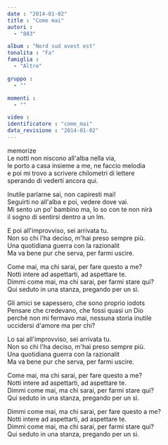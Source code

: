 ```yaml
---
date : "2014-01-02"
title : "Come mai"
autori : 
  - "883"

album : "Nord sud ovest est"
tonalita : "Fa"
famiglia : 
  - "Altre"

gruppo : 
  - ""

momenti : 
  - ""

video : 
identificatore : "come_mai"
data_revisione : "2014-01-02"
---
```

  
  
  
          
  
  
  
memorize  
Le notti non niscono all'alba nella via,  
le porto a casa insieme a me, ne faccio melodia  
e poi mi trovo a scrivere chilometri di lettere  
sperando di vederti ancora qui.  
  
  
Inutile parlarne sai, non capiresti mai!  
Seguirti no all'alba e poi, vedere dove vai.  
Mi sento un po' bambino ma, lo so con te non nirà  
il sogno di sentirsi dentro a un lm.  
  
  
E poi all'improvviso, sei arrivata tu.  
Non so chi l'ha deciso, m'hai preso sempre più.  
Una quotidiana guerra con la razionalit  
Ma va bene pur che serva, per farmi uscire.  
  
  
Come mai, ma chi sarai, per fare questo a me?  
Notti intere ad aspettarti, ad aspettare te.  
Dimmi come mai, ma chi sarai, per farmi stare qui?  
Qui seduto in una stanza, pregando per un sì.  
  
  
Gli amici se sapessero, che sono proprio iodots  
Pensare che credevano, che fossi quasi un Dio  
perché non mi fermavo mai, nessuna storia inutile  
uccidersi d'amore ma per chi?  
  
  
Lo sai all'improvviso, sei arrivata tu.  
Non so chi l'ha deciso, m'hai preso sempre più.  
Una quotidiana guerra con la razionalit  
Ma va bene pur che serva, per farmi uscire.  
  
  
Come mai, ma chi sarai, per fare questo a me?  
Notti intere ad aspettarti, ad aspettare te.  
Dimmi come mai, ma chi sarai, per farmi stare qui?  
Qui seduto in una stanza, pregando per un sì.  
  
  
Dimmi come mai, ma chi sarai, per fare questo a me?  
Notti intere ad aspettarti, ad aspettare te.  
Dimmi come mai, ma chi sarai, per farmi stare qui?  
Qui seduto in una stanza, pregando per un sì.  
  
